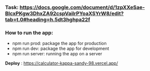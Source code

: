 ### Task: https://docs.google.com/document/d/1zpXXeSae-BlcxPKgw3DhxZA92cspVailrPYoaXSYrW8/edit?tab=t.0#heading=h.5dt3hghpa22f

### How to run the app:
- npm run prod: package the app for production
- npm run dev: package the app  for development
- npm run server: running the app on a server

**Deploy** : https://calculator-kappa-sandy-98.vercel.app/


